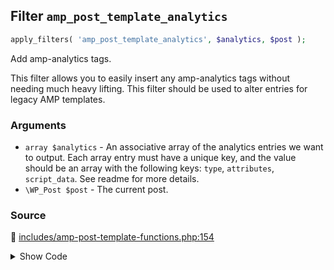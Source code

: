 ## Filter `amp_post_template_analytics`

```php
apply_filters( 'amp_post_template_analytics', $analytics, $post );
```

Add amp-analytics tags.

This filter allows you to easily insert any amp-analytics tags without needing much heavy lifting. This filter should be used to alter entries for legacy AMP templates.

### Arguments

* `array $analytics` - An associative array of the analytics entries we want to output. Each array entry must have a unique key, and the value should be an array with the following keys: `type`, `attributes`, `script_data`. See readme for more details.
* `\WP_Post $post` - The current post.

### Source

:link: [includes/amp-post-template-functions.php:154](/includes/amp-post-template-functions.php#L154)

<details>
<summary>Show Code</summary>

```php
$analytics = apply_filters( 'amp_post_template_analytics', $analytics, get_queried_object() );
```

</details>
